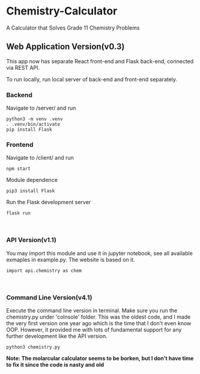 # Chemistry-Calculator

A Calculator that Solves Grade 11 Chemistry Problems

## Web Application Version(v0.3)

This app now has separate React front-end and Flask back-end, connected via REST API.

To run locally, run local server of back-end and front-end separately.

### Backend
Navigate to /server/ and run
```shell
python3 -m venv .venv
. .venv/bin/activate
pip install Flask
```

### Frontend
Navigate to /client/ and run
```shell
npm start
```

Module dependence
```shell
pip3 install Flask
```
Run the Flask development server
```shell
flask run
```
<br>

### API Version(v1.1)

You may import this module and use it in jupyter notebook, see all available exmaples in example.py. The website is based on it.

```python3
import api.chemistry as chem
```
<br>

### Command Line Version(v4.1)

Execute the command line version in terminal. Make sure you run the chemistry.py under 'colnsole' folder. This was the oldest code, and I made the very first version one year ago which is the time that I don't even know OOP. However, it provided me with lots of fundamental support for any further development like the API version.

```shell
python3 chemistry.py
```

**Note: The molarcular calculator seems to be borken, but I don't have time to fix it since the code is nasty and old**
